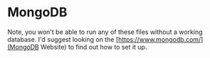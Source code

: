 # MongoDB

Note, you won't be able to run any of these files without a working database.
I'd suggest looking on the [https://www.mongodb.com/](MongoDB Website) to find out how to set it up.
